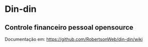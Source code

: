# Din-din
## Controle financeiro pessoal opensource

Documentação em: https://github.com/RobertsonWeb/din-din/wiki
